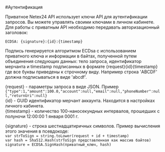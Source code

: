 #Аутентификация

Приватное Netex24 API использует ключи API для аутентификации запросов. Вы можете управлять своими ключами в личном кабинете.
Для работы с приватным API необходимо передавать авторизационный заголовок:

`ECDSA: {signature}:{id}:{timestamp}`

Подпись генерируется алгоритмом ECDsa с использованием приватного ключа и информации в байтах, полученной путем объединения следующих данных: тело запроса, идентификатор мерчанта и timestamp подписанных в формате {request}{id}{timestamp} где все буквы приведены к строчному виду. Например строка 'ABCDF' должна подписываться в виде 'abcdf'.<br/>

{request} - параметры запроса в виде JSON. Пример `{"type":1,"amount":100.0,"account":null,"email":null,"phoneNumber":null,"returnUri":null}`<br/>
{id} - GUID идентификатор мерчант аккаунта. Находится в настройках личного кабинета.<br/>
{timestamp} - количество 100-наносекундных интервалов, прошедших с полуночи 12:00:00 1 января 0001 г.

{signature} - строка шестнадцатиричных символов. Пример вычисления этого значения в псевдокоде:<br/>
`var strToSign = string.toLower(request + id + timestamp)`<br/>
`var hash = Sha512.Hash(strToSign представленная как массив байтов)`<br/>
`signature = ECDSA.SignHash(приватный_ключ, hash)`
